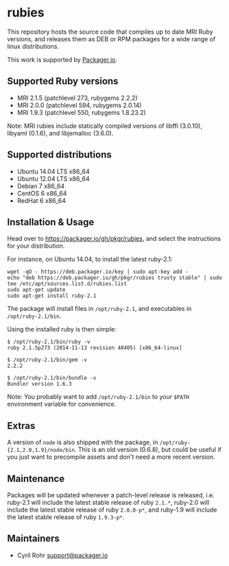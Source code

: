 # rubies

This repository hosts the source code that compiles up to date MRI Ruby versions, and releases them as DEB or RPM packages for a wide range of linux distributions.

This work is supported by [Packager.io](https://packager.io).

## Supported Ruby versions

* MRI 2.1.5 (patchlevel 273, rubygems 2.2.2)
* MRI 2.0.0 (patchlevel 594, rubygems 2.0.14)
* MRI 1.9.3 (patchlevel 550, rubygems 1.8.23.2)

Note: MRI rubies include statically compiled versions of libffi (3.0.10), libyaml (0.1.6), and libjemalloc (3.6.0).

## Supported distributions

* Ubuntu 14.04 LTS x86_64
* Ubuntu 12.04 LTS x86_64
* Debian 7 x86_64
* CentOS 6 x86_64
* RedHat 6 x86_64

## Installation & Usage

Head over to <https://packager.io/gh/pkgr/rubies>, and select the instructions for your distribution.

For instance, on Ubuntu 14.04, to install the latest ruby-2.1:

    wget -qO - https://deb.packager.io/key | sudo apt-key add -
    echo "deb https://deb.packager.io/gh/pkgr/rubies trusty stable" | sudo tee /etc/apt/sources.list.d/rubies.list
    sudo apt-get update
    sudo apt-get install ruby-2.1

The package will install files in `/opt/ruby-2.1`, and executables in `/opt/ruby-2.1/bin`.

Using the installed ruby is then simple:

    $ /opt/ruby-2.1/bin/ruby -v
    ruby 2.1.5p273 (2014-11-13 revision 48405) [x86_64-linux]

    $ /opt/ruby-2.1/bin/gem -v
    2.2.2

    $ /opt/ruby-2.1/bin/bundle -v
    Bundler version 1.6.3

Note: You probably want to add `/opt/ruby-2.1/bin` to your `$PATH` environment variable for convenience.

## Extras

A version of `node` is also shipped with the package, in `/opt/ruby-{2.1,2.0,1.9}/node/bin`. This is an old version (0.6.8), but could be useful if you just want to precompile assets and don't need a more recent version.

## Maintenance

Packages will be updated whenever a patch-level release is released, i.e. ruby-2.1 will include the latest stable release of ruby `2.1.*`, ruby-2.0 will include the latest stable release of ruby `2.0.0-p*`, and ruby-1.9 will include the latest stable release of ruby `1.9.3-p*`.

## Maintainers

* Cyril Rohr <support@packager.io>
